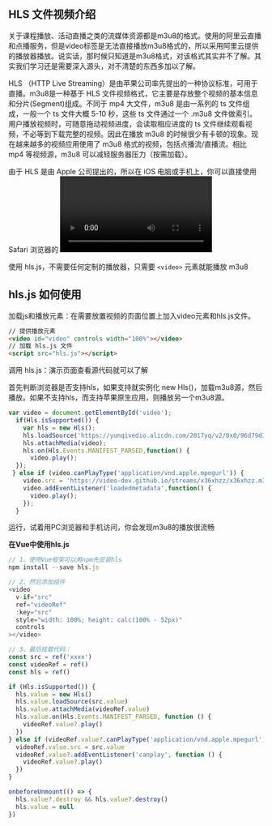 ## HLS 文件视频介绍
关于课程播放、活动直播之类的流媒体资源都是m3u8的格式。使用的阿里云直播和点播服务，但是video标签是无法直接播放m3u8格式的，所以采用阿里云提供的播放器播放。说实话，那时候只知道是m3u8格式，对该格式其实并不了解。其实我们学习还是需要深入源头，对不清楚的东西多加以了解。

HLS （HTTP Live Streaming）是由苹果公司率先提出的一种协议标准，可用于直播。m3u8是一种基于 HLS 文件视频格式，它主要是存放整个视频的基本信息和分片(Segment)组成。不同于 mp4 大文件，m3u8 是由一系列的 ts 文件组成，一般一个 ts 文件大概 5-10 秒，这些 ts 文件通过一个 .m3u8 文件做索引。用户播放视频时，可随意拖动视频进度，会读取相应进度的 ts 文件继续观看视频，不必等到下载完整的视频。因此在播放 m3u8 的时候很少有卡顿的现象。现在越来越多的视频应用使用了 m3u8 格式的视频，包括点播流/直播流。相比 mp4 等视频源，m3u8 可以减轻服务器压力（按需加载）。

由于 HLS 是由 Apple 公司提出的，所以在 iOS 电脑或手机上，你可以直接使用 Safari 浏览器的 <video> 播放 m3u8 格式视频文件。而其他浏览器则需要借助 hls.js 来兼容m3u8。

使用 hls.js，不需要任何定制的播放器，只需要 `<video>` 元素就能播放 m3u8

## hls.js 如何使用

加载js和播放元素：在需要放置视频的页面位置上加入video元素和hls.js文件。

```html
// 提供播放元素
<video id="video" controls width="100%"></video>
// 加载 hls.js 文件
<script src="hls.js"></script>
```

调用 hls.js：演示页面查看源代码就可以了解

首先判断浏览器是否支持hls，如果支持就实例化 new Hls()，加载m3u8源，然后播放。如果不支持hls，而支持苹果原生应用，则播放另一个m3u8源。

```js
var video = document.getElementById('video');
  if(Hls.isSupported()) {
    var hls = new Hls();
    hls.loadSource('https://yunqivedio.alicdn.com/2017yq/v2/0x0/96d79d3f5400514a6883869399708e11/96d79d3f5400514a6883869399708e11.m3u8');
    hls.attachMedia(video);
    hls.on(Hls.Events.MANIFEST_PARSED,function() {
      video.play();
  });
 } else if (video.canPlayType('application/vnd.apple.mpegurl')) {
    video.src = 'https://video-dev.github.io/streams/x36xhzz/x36xhzz.m3u8';
    video.addEventListener('loadedmetadata',function() {
      video.play();
    });
  }
```

运行，试着用PC浏览器和手机访问，你会发现m3u8的播放很流畅

**在Vue中使用hls.js**

```js
// 1、使用Vue框架可以用npm先安装hls
npm install --save hls.js

// 2、然后添加组件
<video
  v-if="src"
  ref="videoRef"
  :key="src"
  style="width: 100%; height: calc(100% - 52px)"
  controls
></video>

// 3、最后挂载代码：
const src = ref('xxxx')
const videoRef = ref()
const hls = ref()

if (Hls.isSupported()) {
  hls.value = new Hls()
  hls.value.loadSource(src.value)
  hls.value.attachMedia(videoRef.value)
  hls.value.on(Hls.Events.MANIFEST_PARSED, function () {
    videoRef.value?.play()
  })
} else if (videoRef.value?.canPlayType('application/vnd.apple.mpegurl')) {
  videoRef.value.src = src.value
  videoRef.value?.addEventListener('canplay', function () {
    videoRef.value?.play()
  })
}

onbeforeUnmount(() => {
  hls.value?.destroy && hls.value?.destroy()
  hls.value = null
})
```


